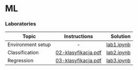 # ML

### Laboratories 
| Topic   |      Instructions      |  Solution |
|----------|:-------------:|------:|
| Environment setup |  - | [lab1.ipynb](https://github.com/YgLK/ML/blob/main/lab1/lab1.ipynb) |
| Classification |    [02-klasyfikacja.pdf](https://github.com/YgLK/ML/blob/main/instructions/02-klasyfikacja.pdf)   |   [lab2.ipynb](https://github.com/YgLK/ML/blob/main/lab2/lab2.ipynb) |
| Regression | [03-klasyfikacja.pdf](https://github.com/YgLK/ML/blob/main/instructions/03-regresja.pdf) |    [lab3.ipynb](https://github.com/YgLK/ML/blob/main/lab3/lab3.ipynb) |
    
